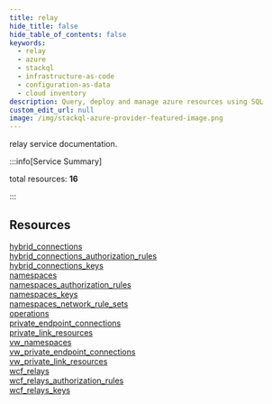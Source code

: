 ```yaml
---
title: relay
hide_title: false
hide_table_of_contents: false
keywords:
  - relay
  - azure
  - stackql
  - infrastructure-as-code
  - configuration-as-data
  - cloud inventory
description: Query, deploy and manage azure resources using SQL
custom_edit_url: null
image: /img/stackql-azure-provider-featured-image.png
---
```


relay service documentation.

:::info[Service Summary]

total resources: __16__  

:::

## Resources
<div class="row">
<div class="providerDocColumn">
<a href="/services/relay/hybrid_connections/">hybrid_connections</a><br />
<a href="/services/relay/hybrid_connections_authorization_rules/">hybrid_connections_authorization_rules</a><br />
<a href="/services/relay/hybrid_connections_keys/">hybrid_connections_keys</a><br />
<a href="/services/relay/namespaces/">namespaces</a><br />
<a href="/services/relay/namespaces_authorization_rules/">namespaces_authorization_rules</a><br />
<a href="/services/relay/namespaces_keys/">namespaces_keys</a><br />
<a href="/services/relay/namespaces_network_rule_sets/">namespaces_network_rule_sets</a><br />
<a href="/services/relay/operations/">operations</a>
</div>
<div class="providerDocColumn">
<a href="/services/relay/private_endpoint_connections/">private_endpoint_connections</a><br />
<a href="/services/relay/private_link_resources/">private_link_resources</a><br />
<a href="/services/relay/vw_namespaces/">vw_namespaces</a><br />
<a href="/services/relay/vw_private_endpoint_connections/">vw_private_endpoint_connections</a><br />
<a href="/services/relay/vw_private_link_resources/">vw_private_link_resources</a><br />
<a href="/services/relay/wcf_relays/">wcf_relays</a><br />
<a href="/services/relay/wcf_relays_authorization_rules/">wcf_relays_authorization_rules</a><br />
<a href="/services/relay/wcf_relays_keys/">wcf_relays_keys</a>
</div>
</div>